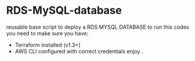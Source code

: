 # RDS-MySQL-database
reusable base script to deploy a RDS MYSQL DATABASE 
to run this codes you need to make sure you have:
* Terraform installed (v1.3+) 
* AWS CLI configured with correct credentials
enjoy .
